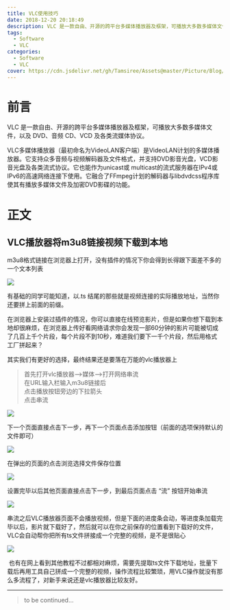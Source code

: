 ```yaml
---
title: VLC使用技巧
date: 2018-12-20 20:18:49
description: VLC 是一款自由、开源的跨平台多媒体播放器及框架，可播放大多数多媒体文件，以及 DVD、音频 CD、VCD 及各类流媒体协议。
tags:
  - Software
  - VLC
categories:
  - Software
  - VLC
cover: https://cdn.jsdelivr.net/gh/Tamsiree/Assets@master/Picture/Blog/Cover/bg038cd77.jpg
---
```

# 前言
VLC 是一款自由、开源的跨平台多媒体播放器及框架，可播放大多数多媒体文件，以及 DVD、音频 CD、VCD 及各类流媒体协议。

VLC多媒体播放器（最初命名为VideoLAN客户端）是VideoLAN计划的多媒体播放器。它支持众多音频与视频解码器及文件格式，并支持DVD影音光盘，VCD影音光盘及各类流式协议。它也能作为unicast或 multicast的流式服务器在IPv4或 IPv6的高速网络连接下使用。它融合了FFmpeg计划的解码器与libdvdcss程序库使其有播放多媒体文件及加密DVD影碟的功能。

# 正文
## VLC播放器将m3u8链接视频下载到本地
m3u8格式链接在浏览器上打开，没有插件的情况下你会得到长得跟下面差不多的一个文本列表

![](https://img-blog.csdnimg.cn/20181225112120286.png?x-oss-process=image/watermark,type_ZmFuZ3poZW5naGVpdGk,shadow_10,text_aHR0cHM6Ly9ibG9nLmNzZG4ubmV0L3NhZGR5eXVu,size_16,color_FFFFFF,t_70)

有基础的同学可能知道，以.ts 结尾的那些就是视频连接的实际播放地址，当然你还要拼上前面的前缀。

在浏览器上安装过插件的情况，你可以直接在线预览影片，但是如果你想下载到本地却很麻烦，在浏览器上传好看网络请求你会发现一部60分钟的影片可能被切成了几百上千个片段，每个片段不到10秒，难道我们要下一千个片段，然后用格式工厂拼起来？

其实我们有更好的选择，最终结果还是要落在万能的vlc播放器上  
> 首先打开vlc播放器-->媒体-->打开网络串流  
> 在URL输入栏输入m3u8链接后  
> 点击播放按钮旁边的下拉箭头  
> 点击串流

![](https://img-blog.csdnimg.cn/2018122511353722.png?x-oss-process=image/watermark,type_ZmFuZ3poZW5naGVpdGk,shadow_10,text_aHR0cHM6Ly9ibG9nLmNzZG4ubmV0L3NhZGR5eXVu,size_16,color_FFFFFF,t_70)

下一个页面直接点击下一步，再下一个页面点击添加按钮（前面的选项保持默认的文件即可）  

![](https://img-blog.csdnimg.cn/20181225113815292.png?x-oss-process=image/watermark,type_ZmFuZ3poZW5naGVpdGk,shadow_10,text_aHR0cHM6Ly9ibG9nLmNzZG4ubmV0L3NhZGR5eXVu,size_16,color_FFFFFF,t_70)

在弹出的页面的点击浏览选择文件保存位置

![](https://img-blog.csdnimg.cn/20181225113913992.png?x-oss-process=image/watermark,type_ZmFuZ3poZW5naGVpdGk,shadow_10,text_aHR0cHM6Ly9ibG9nLmNzZG4ubmV0L3NhZGR5eXVu,size_16,color_FFFFFF,t_70)

设置完毕以后其他页面直接点击下一步，到最后页面点击 “流” 按钮开始串流

![](https://img-blog.csdnimg.cn/20181225114031323.png?x-oss-process=image/watermark,type_ZmFuZ3poZW5naGVpdGk,shadow_10,text_aHR0cHM6Ly9ibG9nLmNzZG4ubmV0L3NhZGR5eXVu,size_16,color_FFFFFF,t_70)

串流之后VLC播放器页面不会播放视频，但是下面的进度条会动，等进度条加载完毕以后，影片就下载好了，然后就可以在你之前保存的位置看到下载好的文件，VLC会自动帮你把所有ts文件拼接成一个完整的视频，是不是很贴心

![](https://img-blog.csdnimg.cn/20181225114350845.png?x-oss-process=image/watermark,type_ZmFuZ3poZW5naGVpdGk,shadow_10,text_aHR0cHM6Ly9ibG9nLmNzZG4ubmV0L3NhZGR5eXVu,size_16,color_FFFFFF,t_70)

 也有在网上看到其他教程不过都相对麻烦，需要先提取ts文件下载地址，批量下载后再用工具自己拼成一个完整的视频，操作流程比较繁琐，用VLC操作就没有那么多流程了，对新手来说还是vlc播放器比较友好。

---
> to be continued...